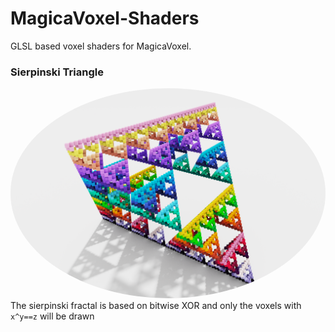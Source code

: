 # MagicaVoxel-Shaders
GLSL based voxel shaders for MagicaVoxel.

### Sierpinski Triangle
<img src="export/snap2023-08-31-21-00-08.png" width="512" style="border-radius: 50%"><br>
The sierpinski fractal is based on bitwise XOR and only the voxels with `x^y==z` will be drawn
